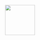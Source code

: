 <div id="header" align="center">
  <img src="https://media.giphy.com/media/M9gbBd9nbDrOTu1Mqx/giphy.gif](https://media.giphy.com/media/L1R1tvI9svkIWwpVYr/giphy.gif" width="100"/>
</div>
